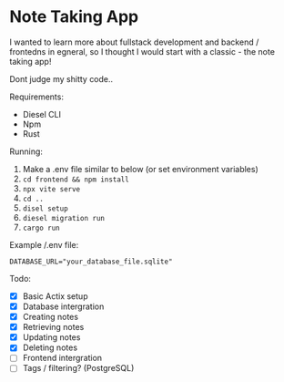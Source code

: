 # Note Taking App

I wanted to learn more about fullstack development and backend / frontedns in egneral, so I thought I would start with a classic - the note taking app!

Dont judge my shitty code..

Requirements:

- Diesel CLI
- Npm
- Rust

Running:

1) Make a .env file similar to below (or set environment variables)
2) `cd frontend && npm install`
3) `npx vite serve`
4) `cd ..`
5) `disel setup`
6) `diesel migration run`
7) `cargo run`

Example /.env file:

```.env
DATABASE_URL="your_database_file.sqlite"
```

Todo:

- [X] Basic Actix setup
- [X] Database intergration
- [X] Creating notes
- [X] Retrieving notes
- [X] Updating notes
- [X] Deleting notes
- [ ] Frontend intergration
- [ ] Tags / filtering? (PostgreSQL)
